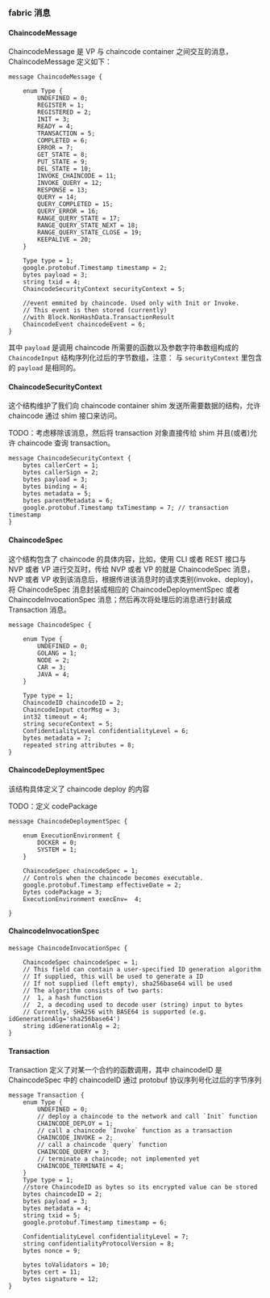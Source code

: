 ### fabric 消息

#### ChaincodeMessage

ChaincodeMessage 是 VP 与 chaincode container 之间交互的消息，ChaincodeMessage 定义如下：

```
message ChaincodeMessage {

    enum Type {
        UNDEFINED = 0;
        REGISTER = 1;
        REGISTERED = 2;
        INIT = 3;
        READY = 4;
        TRANSACTION = 5;
        COMPLETED = 6;
        ERROR = 7;
        GET_STATE = 8;
        PUT_STATE = 9;
        DEL_STATE = 10;
        INVOKE_CHAINCODE = 11;
        INVOKE_QUERY = 12;
        RESPONSE = 13;
        QUERY = 14;
        QUERY_COMPLETED = 15;
        QUERY_ERROR = 16;
        RANGE_QUERY_STATE = 17;
        RANGE_QUERY_STATE_NEXT = 18;
        RANGE_QUERY_STATE_CLOSE = 19;
        KEEPALIVE = 20;
    }

    Type type = 1;
    google.protobuf.Timestamp timestamp = 2;
    bytes payload = 3;
    string txid = 4;
    ChaincodeSecurityContext securityContext = 5;

    //event emmited by chaincode. Used only with Init or Invoke.
    // This event is then stored (currently)
    //with Block.NonHashData.TransactionResult
    ChaincodeEvent chaincodeEvent = 6;
}
```

其中 `payload` 是调用 chaincode 所需要的函数以及参数字符串数组构成的 `ChaincodeInput` 结构序列化过后的字节数组，注意： 与 `securityContext` 里包含的 `payload` 是相同的。

#### ChaincodeSecurityContext

这个结构维护了我们向 chaincode container shim 发送所需要数据的结构，允许 chaincode 通过 shim 接口来访问。

TODO：考虑移除该消息，然后将 transaction 对象直接传给 shim 并且(或者)允许 chaincode 查询 transaction。

```
message ChaincodeSecurityContext {
    bytes callerCert = 1;
    bytes callerSign = 2;
    bytes payload = 3;
    bytes binding = 4;
    bytes metadata = 5;
    bytes parentMetadata = 6;
    google.protobuf.Timestamp txTimestamp = 7; // transaction timestamp
}
```

#### ChaincodeSpec

这个结构包含了 chaincode 的具体内容，比如，使用 CLI 或者 REST 接口与 NVP 或者 VP 进行交互时，传给 NVP 或者 VP 的就是 ChaincodeSpec 消息，NVP 或者 VP 收到该消息后，根据传进该消息时的请求类别(invoke、deploy)，将 ChaincodeSpec 消息封装成相应的 ChaincodeDeploymentSpec 或者 ChaincodeInvocationSpec 消息；然后再次将处理后的消息进行封装成 Transaction 消息。

```
message ChaincodeSpec {

    enum Type {
        UNDEFINED = 0;
        GOLANG = 1;
        NODE = 2;
        CAR = 3;
        JAVA = 4;
    }

    Type type = 1;
    ChaincodeID chaincodeID = 2;
    ChaincodeInput ctorMsg = 3;
    int32 timeout = 4;
    string secureContext = 5;
    ConfidentialityLevel confidentialityLevel = 6;
    bytes metadata = 7;
    repeated string attributes = 8;
}
```

#### ChaincodeDeploymentSpec

该结构具体定义了 chaincode deploy 的内容

TODO：定义 codePackage

```
message ChaincodeDeploymentSpec {

    enum ExecutionEnvironment {
        DOCKER = 0;
        SYSTEM = 1;
    }

    ChaincodeSpec chaincodeSpec = 1;
    // Controls when the chaincode becomes executable.
    google.protobuf.Timestamp effectiveDate = 2;
    bytes codePackage = 3;
    ExecutionEnvironment execEnv=  4;

}
```

#### ChaincodeInvocationSpec

```
message ChaincodeInvocationSpec {

    ChaincodeSpec chaincodeSpec = 1;
    // This field can contain a user-specified ID generation algorithm
    // If supplied, this will be used to generate a ID
    // If not supplied (left empty), sha256base64 will be used
    // The algorithm consists of two parts:
    //  1, a hash function
    //  2, a decoding used to decode user (string) input to bytes
    // Currently, SHA256 with BASE64 is supported (e.g. idGenerationAlg='sha256base64')
    string idGenerationAlg = 2;
}
```

#### Transaction

Transaction 定义了对某一个合约的函数调用，其中 chaincodeID 是 ChaincodeSpec 中的 chaincodeID 通过 protobuf 协议序列号化过后的字节序列
```
message Transaction {
    enum Type {
        UNDEFINED = 0;
        // deploy a chaincode to the network and call `Init` function
        CHAINCODE_DEPLOY = 1;
        // call a chaincode `Invoke` function as a transaction
        CHAINCODE_INVOKE = 2;
        // call a chaincode `query` function
        CHAINCODE_QUERY = 3;
        // terminate a chaincode; not implemented yet
        CHAINCODE_TERMINATE = 4;
    }
    Type type = 1;
    //store ChaincodeID as bytes so its encrypted value can be stored
    bytes chaincodeID = 2;
    bytes payload = 3;
    bytes metadata = 4;
    string txid = 5;
    google.protobuf.Timestamp timestamp = 6;

    ConfidentialityLevel confidentialityLevel = 7;
    string confidentialityProtocolVersion = 8;
    bytes nonce = 9;

    bytes toValidators = 10;
    bytes cert = 11;
    bytes signature = 12;
}
```